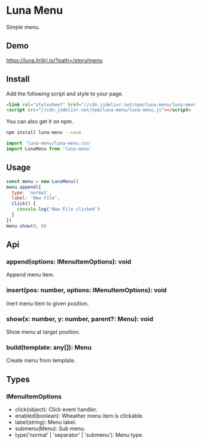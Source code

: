 # Luna Menu

Simple menu.

## Demo

https://luna.liriliri.io/?path=/story/menu

## Install

Add the following script and style to your page.

```html
<link rel="stylesheet" href="//cdn.jsdelivr.net/npm/luna-menu/luna-menu.css" />
<script src="//cdn.jsdelivr.net/npm/luna-menu/luna-menu.js"></script>
```

You can also get it on npm.

```bash
npm install luna-menu --save
```

```javascript
import 'luna-menu/luna-menu.css'
import LunaMenu from 'luna-menu'
```

## Usage

```javascript
const menu = new LunaMenu()
menu.append({
  type: 'normal',
  label: 'New File',
  click() {
    console.log('New File clicked')
  }
})
menu.show(0, 0)
```

## Api

### append(options: IMenuItemOptions): void

Append menu item.

### insert(pos: number, options: IMenuItemOptions): void

Inert menu item to given position.

### show(x: number, y: number, parent?: Menu): void

Show menu at target position.

### build(template: any[]): Menu

Create menu from template.

## Types

### IMenuItemOptions

* click(object): Click event handler.
* enabled(boolean): Wheather menu item is clickable.
* label(string): Menu label.
* submenu(Menu): Sub menu.
* type('normal' | 'separator' | 'submenu'): Menu type.
